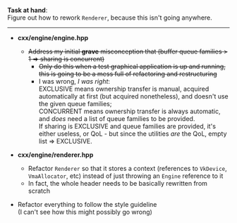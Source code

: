 **Task at hand**:  
Figure out how to rework `Renderer`, because this isn't going anywhere.

---

- **cxx/engine/engine.hpp**
  - ~~Address my initial **grave** misconception that (buffer queue families >
    1 => sharing is concurrent)~~
    - ~~Only do this when a test graphical application is up and running,
      this is going to be a mess full of refactoring and restructuring~~
    - I was wrong, *I was right*:  
      EXCLUSIVE means ownership transfer is manual,
      acquired automatically at first (but acquired nonetheless), and doesn't
      use the given queue families;  
      CONCURRENT means ownership transfer is always automatic, and *does* need
      a list of queue families to be provided.  
      If sharing is EXCLUSIVE and queue families are provided, it's either
      useless, or QoL - but since the utilities *are* the QoL,
      empty list => EXCLUSIVE.

- **cxx/engine/renderer.hpp**
  - Refactor `Renderer` so that it stores a context (references to `VkDevice`,
    `VmaAllocator`, etc) instead of just throwing an `Engine` reference to it
  - In fact, the whole header needs to be basically rewritten from scratch
- Refactor everything to follow the style guideline  
  (I can't see how this might possibly go wrong)
